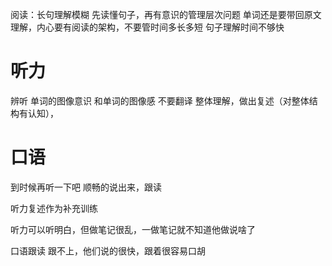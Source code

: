 阅读：长句理解模糊
先读懂句子，再有意识的管理层次问题
单词还是要带回原文理解，内心要有阅读的架构，不要管时间多长多短
句子理解时间不够快


# 听力 
辨听 单词的图像意识 和单词的图像感 不要翻译
整体理解，做出复述（对整体结构有认知），
# 口语
到时候再听一下吧
顺畅的说出来，跟读

听力复述作为补充训练



听力可以听明白，但做笔记很乱，一做笔记就不知道他做说啥了

口语跟读 跟不上，他们说的很快，跟着很容易口胡
